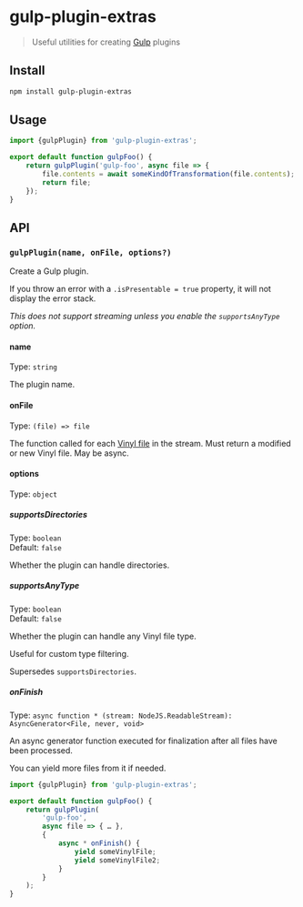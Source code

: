 # gulp-plugin-extras

> Useful utilities for creating [Gulp](https://github.com/gulpjs/gulp) plugins

## Install

```sh
npm install gulp-plugin-extras
```

## Usage

```js
import {gulpPlugin} from 'gulp-plugin-extras';

export default function gulpFoo() {
	return gulpPlugin('gulp-foo', async file => {
		file.contents = await someKindOfTransformation(file.contents);
		return file;
	});
}
```

## API

### `gulpPlugin(name, onFile, options?)`

Create a Gulp plugin.

If you throw an error with a `.isPresentable = true` property, it will not display the error stack.

*This does not support streaming unless you enable the `supportsAnyType` option.*

#### name

Type: `string`

The plugin name.

#### onFile

Type: `(file) => file`

The function called for each [Vinyl file](https://github.com/gulpjs/vinyl) in the stream. Must return a modified or new Vinyl file. May be async.

#### options

Type: `object`

##### supportsDirectories

Type: `boolean`\
Default: `false`

Whether the plugin can handle directories.

##### supportsAnyType

Type: `boolean`\
Default: `false`

Whether the plugin can handle any Vinyl file type.

Useful for custom type filtering.

Supersedes `supportsDirectories`.

##### onFinish

Type: `async function * (stream: NodeJS.ReadableStream): AsyncGenerator<File, never, void>`

An async generator function executed for finalization after all files have been processed.

You can yield more files from it if needed.

```js
import {gulpPlugin} from 'gulp-plugin-extras';

export default function gulpFoo() {
	return gulpPlugin(
		'gulp-foo',
		async file => { … },
		{
			async * onFinish() {
				yield someVinylFile;
				yield someVinylFile2;
			}
		}
	);
}
```
